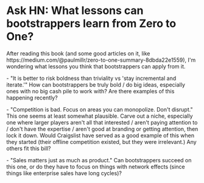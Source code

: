 # Ask HN: What lessons can bootstrappers learn from Zero to One?

After reading this book (and some good articles on it, like https:&#x2F;&#x2F;medium.com&#x2F;@paulmillr&#x2F;zero-to-one-summary-8dbda22e1559), I&#x27;m wondering what lessons you think that bootstrappers can apply from it.<p>- &quot;It is better to risk boldness than triviality vs &#x27;stay incremental and iterate.&#x27;&quot; How can bootstrappers be truly bold &#x2F; do big ideas, especially ones with no big cash pile to work with? Are there examples of this happening recently?<p>- &quot;Competition is bad. Focus on areas you can monopolize. Don&#x27;t disrupt.&quot; This one seems at least somewhat plausible. Carve out a niche, especially one where larger players aren&#x27;t all that interested &#x2F; aren&#x27;t paying attention to &#x2F; don&#x27;t have the expertise &#x2F; aren&#x27;t good at branding or getting attention, then lock it down. Would Craigslist have served as a good example of this when they started (their offline competition existed, but they were irrelevant.) Any others fit this bill?<p>- &quot;Sales matters just as much as product.&quot; Can bootstrappers succeed on this one, or do they have to focus on things with network effects (since things like enterprise sales have long cycles)?
